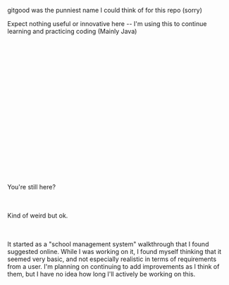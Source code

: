 gitgood was the punniest name I could think of for this repo (sorry)

Expect nothing useful or innovative here -- I'm using this to continue learning and practicing coding (Mainly Java)
<br>
<br>
<br>
<br>
<br>
<br>
<br>
<br>
<br>
<br>
<br>
<br>
<br>
<br>
<br>
<br>
<br>
<br>
<br>
<br>

You're still here?
<br>
<br>
<br>


Kind of weird but ok.
<br>
<br>
<br>


It started as a "school management system" walkthrough that I found suggested online. While I was working on it, I found myself thinking that it 
seemed very basic, and not especially realistic in terms of requirements from a user. I'm planning on continuing to add improvements as I think of 
them, but I have no idea how long I'll actively be working on this.
